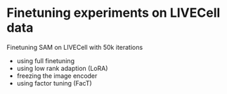# Finetuning experiments on LIVECell data

Finetuning SAM on LIVECell with 50k iterations
- using full finetuning
- using low rank adaption (LoRA)
- freezing the image encoder
- using factor tuning (FacT)


